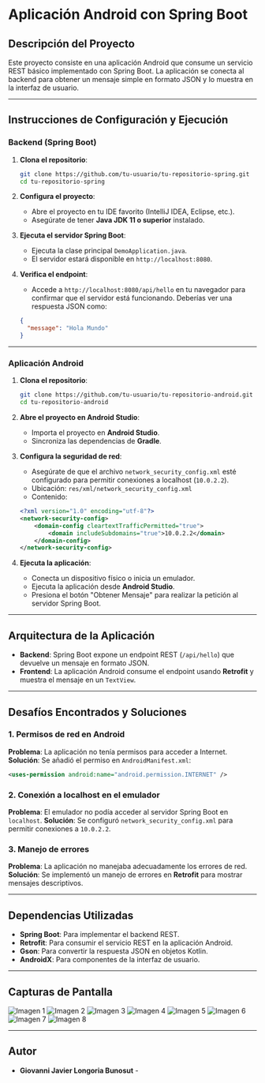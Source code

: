# Aplicación Android con Spring Boot

## Descripción del Proyecto
Este proyecto consiste en una aplicación Android que consume un servicio REST básico implementado con Spring Boot. La aplicación se conecta al backend para obtener un mensaje simple en formato JSON y lo muestra en la interfaz de usuario.

---

## Instrucciones de Configuración y Ejecución

### Backend (Spring Boot)
1. **Clona el repositorio**:
   ```bash
   git clone https://github.com/tu-usuario/tu-repositorio-spring.git
   cd tu-repositorio-spring
   ```

2. **Configura el proyecto**:
   - Abre el proyecto en tu IDE favorito (IntelliJ IDEA, Eclipse, etc.).
   - Asegúrate de tener **Java JDK 11 o superior** instalado.

3. **Ejecuta el servidor Spring Boot**:
   - Ejecuta la clase principal `DemoApplication.java`.
   - El servidor estará disponible en `http://localhost:8080`.

4. **Verifica el endpoint**:
   - Accede a `http://localhost:8080/api/hello` en tu navegador para confirmar que el servidor está funcionando. Deberías ver una respuesta JSON como:
   
   ```json
   {
     "message": "Hola Mundo"
   }
   ```

---

### Aplicación Android

1. **Clona el repositorio**:
   ```bash
   git clone https://github.com/tu-usuario/tu-repositorio-android.git
   cd tu-repositorio-android
   ```

2. **Abre el proyecto en Android Studio**:
   - Importa el proyecto en **Android Studio**.
   - Sincroniza las dependencias de **Gradle**.

3. **Configura la seguridad de red**:
   - Asegúrate de que el archivo `network_security_config.xml` esté configurado para permitir conexiones a localhost (`10.0.2.2`).
   - Ubicación: `res/xml/network_security_config.xml`
   - Contenido:
   
   ```xml
   <?xml version="1.0" encoding="utf-8"?>
   <network-security-config>
       <domain-config cleartextTrafficPermitted="true">
           <domain includeSubdomains="true">10.0.2.2</domain>
       </domain-config>
   </network-security-config>
   ```

4. **Ejecuta la aplicación**:
   - Conecta un dispositivo físico o inicia un emulador.
   - Ejecuta la aplicación desde **Android Studio**.
   - Presiona el botón "Obtener Mensaje" para realizar la petición al servidor Spring Boot.

---

## Arquitectura de la Aplicación

- **Backend**: Spring Boot expone un endpoint REST (`/api/hello`) que devuelve un mensaje en formato JSON.
- **Frontend**: La aplicación Android consume el endpoint usando **Retrofit** y muestra el mensaje en un `TextView`.

---

## Desafíos Encontrados y Soluciones

### 1. Permisos de red en Android
**Problema**: La aplicación no tenía permisos para acceder a Internet.
**Solución**: Se añadió el permiso en `AndroidManifest.xml`:
```xml
<uses-permission android:name="android.permission.INTERNET" />
```

### 2. Conexión a localhost en el emulador
**Problema**: El emulador no podía acceder al servidor Spring Boot en `localhost`.
**Solución**: Se configuró `network_security_config.xml` para permitir conexiones a `10.0.2.2`.

### 3. Manejo de errores
**Problema**: La aplicación no manejaba adecuadamente los errores de red.
**Solución**: Se implementó un manejo de errores en **Retrofit** para mostrar mensajes descriptivos.

---

## Dependencias Utilizadas

- **Spring Boot**: Para implementar el backend REST.
- **Retrofit**: Para consumir el servicio REST en la aplicación Android.
- **Gson**: Para convertir la respuesta JSON en objetos Kotlin.
- **AndroidX**: Para componentes de la interfaz de usuario.

---

## Capturas de Pantalla

![Imagen 1](assets/1.png)
![Imagen 2](assets/2.png)
![Imagen 3](assets/3.png)
![Imagen 4](assets/4.png)
![Imagen 5](assets/5.png)
![Imagen 6](assets/6.png)
![Imagen 7](assets/7.png)
![Imagen 8](assets/8.png)

---

## Autor
- **Giovanni Javier Longoria Bunosut** -




